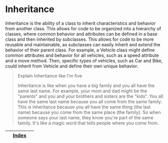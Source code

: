 # Inheritance

Inheritance is the ability of a class to inherit characteristics and behavior from another class. This allows for code to be organized into a hierarchy of classes, where common behavior and attributes can be defined in a base class and then inherited by subclasses. This allows for code to be more reusable and maintainable, as subclasses can easily inherit and extend the behavior of their parent class. For example, a Vehicle class might define common attributes and behavior for all vehicles, such as a speed attribute and a move method. Then, specific types of vehicles, such as Car and Bike, could inherit from Vehicle and define their own unique behavior.

> Explain Inheritance like I'm five
>
> Inheritance is like when you have a big family and you all have the same last name. For example, your mom and dad might be the "parents" and you and your brothers and sisters are the "kids". You all have the same last name because you all come from the same family. This is inheritance because you all have the same thing (the last name) because you come from the same place (the family). So when someone says your last name, they know you're part of the same family. It's like a magic word that tells people where you come from.

|   | [Index](../) |   |
| - | ------------ | - |
